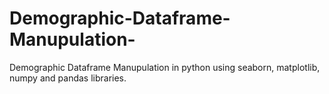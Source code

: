 # Demographic-Dataframe-Manupulation-
Demographic Dataframe Manupulation in python using seaborn, matplotlib, numpy and pandas libraries.
